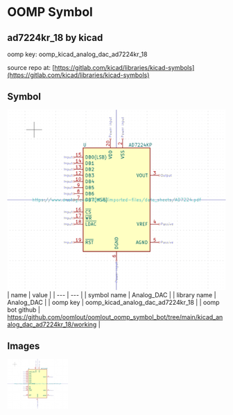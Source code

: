 # OOMP Symbol  
## ad7224kr_18  by kicad  
  
oomp key: oomp_kicad_analog_dac_ad7224kr_18  
  
source repo at: [https://gitlab.com/kicad/libraries/kicad-symbols](https://gitlab.com/kicad/libraries/kicad-symbols)  
## Symbol  
  
[![working.png](working_600.png)](working.png)  
| name | value | 
| --- | --- | 
| symbol name | Analog_DAC | 
| library name | Analog_DAC | 
| oomp key | oomp_kicad_analog_dac_ad7224kr_18 | 
| oomp bot github | https://github.com/oomlout/oomlout_oomp_symbol_bot/tree/main/kicad_analog_dac_ad7224kr_18/working | 
## Images  
  
[![working.png](working_140.png)](working.png)  

